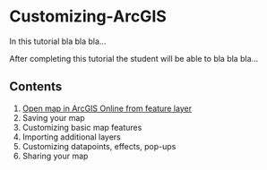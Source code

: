 # Customizing-ArcGIS

In this tutorial bla bla bla...

After completing this tutorial the student will be able to bla bla bla...

## Contents

1. [Open map in ArcGIS Online from feature layer](contents/01-open-map-in-ArcGIS.md)
2. Saving your map
3. Customizing basic map features
4. Importing additional layers
5. Customizing datapoints, effects, pop-ups
6. Sharing your map
